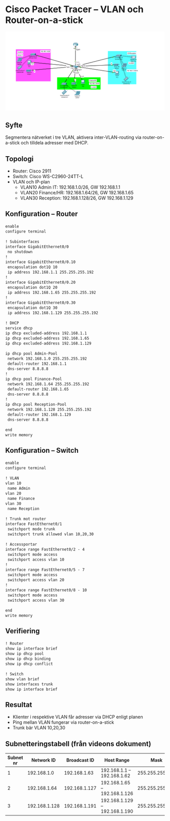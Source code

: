 # Cisco Packet Tracer – VLAN och Router-on-a-stick

![Topologi](./topologi.png)

## Syfte
Segmentera nätverket i tre VLAN, aktivera inter-VLAN-routing via router-on-a-stick och tilldela adresser med DHCP.

## Topologi
- Router: Cisco 2911
- Switch: Cisco WS-C2960-24TT-L
- VLAN och IP-plan
  - VLAN10 Admin IT: 192.168.1.0/26, GW 192.168.1.1
  - VLAN20 Finance/HR: 192.168.1.64/26, GW 192.168.1.65
  - VLAN30 Reception: 192.168.1.128/26, GW 192.168.1.129

## Konfiguration – Router
```shell
enable
configure terminal

! Subinterfaces
interface GigabitEthernet0/0
 no shutdown
!
interface GigabitEthernet0/0.10
 encapsulation dot1Q 10
 ip address 192.168.1.1 255.255.255.192
!
interface GigabitEthernet0/0.20
 encapsulation dot1Q 20
 ip address 192.168.1.65 255.255.255.192
!
interface GigabitEthernet0/0.30
 encapsulation dot1Q 30
 ip address 192.168.1.129 255.255.255.192

! DHCP
service dhcp
ip dhcp excluded-address 192.168.1.1
ip dhcp excluded-address 192.168.1.65
ip dhcp excluded-address 192.168.1.129

ip dhcp pool Admin-Pool
 network 192.168.1.0 255.255.255.192
 default-router 192.168.1.1
 dns-server 8.8.8.8
!
ip dhcp pool Finance-Pool
 network 192.168.1.64 255.255.255.192
 default-router 192.168.1.65
 dns-server 8.8.8.8
!
ip dhcp pool Reception-Pool
 network 192.168.1.128 255.255.255.192
 default-router 192.168.1.129
 dns-server 8.8.8.8

end
write memory
```

## Konfiguration – Switch
```shell
enable
configure terminal

! VLAN
vlan 10
 name Admin
vlan 20
 name Finance
vlan 30
 name Reception

! Trunk mot router
interface FastEthernet0/1
 switchport mode trunk
 switchport trunk allowed vlan 10,20,30

! Accessportar
interface range FastEthernet0/2 - 4
 switchport mode access
 switchport access vlan 10
!
interface range FastEthernet0/5 - 7
 switchport mode access
 switchport access vlan 20
!
interface range FastEthernet0/8 - 10
 switchport mode access
 switchport access vlan 30

end
write memory
```

## Verifiering
```shell
! Router
show ip interface brief
show ip dhcp pool
show ip dhcp binding
show ip dhcp conflict

! Switch
show vlan brief
show interfaces trunk
show ip interface brief
```

## Resultat
- Klienter i respektive VLAN får adresser via DHCP enligt planen
- Ping mellan VLAN fungerar via router-on-a-stick
- Trunk bär VLAN 10,20,30

## Subnetteringstabell (från videons dokument)

| Subnet nr | Network ID     | Broadcast ID   | Host Range                  | Mask               | Block Size |
|-----------|----------------|----------------|-----------------------------|--------------------|------------|
| 1         | 192.168.1.0    | 192.168.1.63   | 192.168.1.1 – 192.168.1.62   | 255.255.255.192    | 64         |
| 2         | 192.168.1.64   | 192.168.1.127  | 192.168.1.65 – 192.168.1.126 | 255.255.255.192    | 64         |
| 3         | 192.168.1.128  | 192.168.1.191  | 192.168.1.129 – 192.168.1.190| 255.255.255.192    | 64         |
